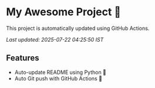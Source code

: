 # My Awesome Project 🚀

This project is automatically updated using GitHub Actions.

_Last updated: 2025-07-22 04:25:50 IST_

## Features
- Auto-update README using Python 🐍
- Auto Git push with GitHub Actions 🤖
